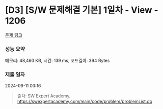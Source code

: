 # [D3] [S/W 문제해결 기본] 1일차 - View - 1206 

[문제 링크](https://swexpertacademy.com/main/code/problem/problemDetail.do?contestProbId=AV134DPqAA8CFAYh) 

### 성능 요약

메모리: 48,460 KB, 시간: 139 ms, 코드길이: 394 Bytes

### 제출 일자

2024-09-11 00:16



> 출처: SW Expert Academy, https://swexpertacademy.com/main/code/problem/problemList.do
